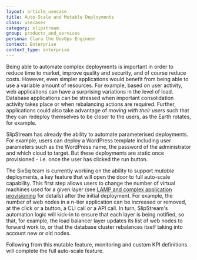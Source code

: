 ```yaml
---
layout: article_usecase
title: Auto-Scale and Mutable Deployments
class: usecases
category: slipstream
group: products_and_services
persona: Clara the DevOps Engineer
context: Enterprise
context_type: enterprise
---
```


Being able to automate complex deployments is important in order to reduce time to market, improve quality and security, and of course reduce costs.
However, even simpler applications would benefit from being able to use a variable amount of resources. For example, based on user activity, web applications can
have a surprising variations in the level of load. Database applications can be stressed when important consolidation activity takes place or when rebalancing actions are required. Further, applications could also take advantage of *moving with their users* such that they can redeploy themselves to be closer to the users, as the Earth rotates, for example.

SlipStream has already the ability to automate parameterised deployments. For example, users can deploy a WordPress template including user parameters
such as the WordPress name, the password of the administrator and which cloud to target. But these deployments are static once provisioned - i.e. once the
user has clicked the run button.

The SixSq team is currently working on the ability to support *mutable* deployments, a key feature that will open the door to full auto-scale capability.
This first step allows users to change the number of virtual machines used for a given layer (see [LAMP and complex application provisioning](/products/slipstream/usecases/#LAMP-and-complex-application-provisioning) for details)
after the initial deployment. For example, the number of web nodes in a n-tier application can be increased or removed, at the click or a button,
a CLI call or a API call. In turn, SlipStream's automation logic will kick-in to ensure that each layer is being notified, so that, for example,
the load balancer layer updates its list of web nodes to forward work to, or that the database cluster rebalances itself taking into account new or old nodes.

Following from this mutable feature, monitoring and custom KPI definitions will complete the full auto-scale feature.
